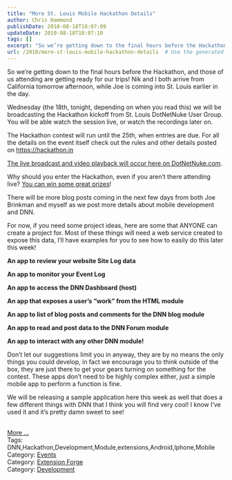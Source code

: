 ```yaml
---
title: "More St. Louis Mobile Hackathon Details"
author: Chris Hammond
publishDate: 2010-08-18T18:07:09
updateDate: 2010-08-18T18:07:10
tags: []
excerpt: "So we’re getting down to the final hours before the Hackathon, and those of us attending are getting ready for our trips! Nik and I both arrive from California tomorrow afternoon, while Joe is coming into St. Louis earlier in the day.  Wednesday (the 18th, tonight, depending on when you read this) we will be broadcasting the Hackathon kickoff from St. Louis DotNetNuke User Group. You will be able watch the session live, or watch the recordings later on.  The Hackathon contest will run until the 25th, when entries are due. For all the details on the event itself check out the rules and other details posted on https://hackathon.in   The live broadcast and video playback will occur here on DotNetNuke.com.   Why should you enter the Hackathon, even if you aren’t there attending live? You can win some great prizes!   There will be more blog posts coming in the next few days from both Joe Brinkman and myself as we post more details about mobile development and DNN.  For now, if you need some project ideas, here are some that ANYONE can create a project for. Most of these things will need a web service created to expose this data, I’ll have examples for you to see how to easily do this later this week!  An app to review your website Site Log data  An app to monitor your Event Log  An app to access the DNN Dashboard (host)  An app that exposes a user’s “work” from the HTML module  An app to list of blog posts and comments for the DNN blog module  An app to read and post data to the DNN Forum module  An app to interact with any other DNN module!  Don’t let our suggestions limit you in anyway, they are by no means the only things you could develop, in fact we encourage you to think outside of the box, they are just there to get your gears turning on something for the contest. These apps don’t need to be highly complex either, just a simple mobile app to perform a function is fine.   We will be releasing a sample application here this week as well that does a few different things with DNN that I think you will find very cool! I know I’ve used it and it’s pretty damn sweet to see!More ...Tags: DNN,Hackathon,Development,Module,extensions,Android,Iphone,MobileCategory: EventsCategory: Extension ForgeCategory: Development"
url: /2010/more-st-louis-mobile-hackathon-details  # Use the generated URL with year
---
```

<p>So we’re getting down to the final hours before the Hackathon, and those of us attending are getting ready for our trips! Nik and I both arrive from California tomorrow afternoon, while Joe is coming into St. Louis earlier in the day.</p>  <p>Wednesday (the 18th, tonight, depending on when you read this) we will be broadcasting the Hackathon kickoff from St. Louis DotNetNuke User Group. You will be able watch the session live, or watch the recordings later on.</p>  <p>The Hackathon contest will run until the 25th, when entries are due. For all the details on the event itself check out the rules and other details posted on <a href="https://hackathon.in/Cities/StLouis.aspx">https://hackathon.in</a> </p>  <p><a href="https://local.dotnetnuke.com/Community/Programs/Hackathon/tabid/1566/Default.aspx" target="_blank">The live broadcast and video playback will occur here on DotNetNuke.com</a>. </p>  <p>Why should you enter the Hackathon, even if you aren’t there attending live? <a href="https://hackathon.in/Cities/StLouis/Prizes.aspx">You can win some great prizes</a>! </p>  <p>There will be more blog posts coming in the next few days from both Joe Brinkman and myself as we post more details about mobile development and DNN.</p>  <p>For now, if you need some project ideas, here are some that ANYONE can create a project for. Most of these things will need a web service created to expose this data, I’ll have examples for you to see how to easily do this later this week!</p>  <p><strong>An app to review your website Site Log data</strong></p>  <p><strong>An app to monitor your Event Log</strong></p>  <p><strong>An app to access the DNN Dashboard (host)</strong></p>  <p><strong>An app that exposes a user’s “work” from the HTML module</strong></p>  <p><strong>An app to list of blog posts and comments for the DNN blog module</strong></p>  <p><strong>An app to read and post data to the DNN Forum module</strong></p>  <p><strong>An app to interact with any other DNN module!</strong></p>  <p>Don’t let our suggestions limit you in anyway, they are by no means the only things you could develop, in fact we encourage you to think outside of the box, they are just there to get your gears turning on something for the contest. These apps don’t need to be highly complex either, just a simple mobile app to perform a function is fine. </p>  <p>We will be releasing a sample application here this week as well that does a few different things with DNN that I think you will find very cool! I know I’ve used it and it’s pretty damn sweet to see!</p><br /><a href=https://www.dotnetnuke.com/Community/Blogs/tabid/825/EntryId/2746/More-St-Louis-Mobile-Hackathon-Details.aspx>More ...</a><div class="tags">Tags: DNN,Hackathon,Development,Module,extensions,Android,Iphone,Mobile</div><div class="category">Category: <a href=https://local.dotnetnuke.com/Community/Blogs/tabid/825/CatID/14/Default.aspx>Events</a></div><div class="category">Category: <a href=https://local.dotnetnuke.com/Community/Blogs/tabid/825/CatID/5/Default.aspx>Extension Forge</a></div><div class="category">Category: <a href=https://local.dotnetnuke.com/Community/Blogs/tabid/825/CatID/9/Default.aspx>Development</a></div><img src="https://feeds.feedburner.com/~r/dnndaily/~4/NO33_0uBVzo" height="1" width="1"/>
